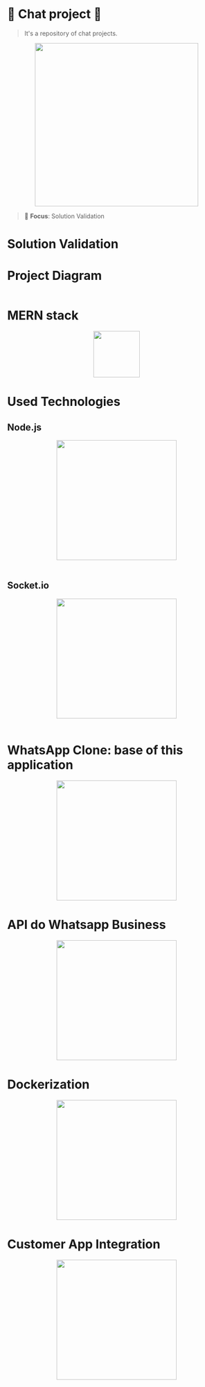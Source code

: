 # 💬 Chat project 💬
> It's a repository of chat projects.

<div align="center"><img src="https://i.gifer.com/origin/f9/f9889257dd191dc36b7d28d4578beeef.gif" height="377"></div>

> 🚨 **Focus**: Solution Validation

# Solution Validation

# Project Diagram 
<div align="center"><img src=""></div>

# MERN stack
<div align="center"><img src="https://camo.githubusercontent.com/d3fc2055e76737dfeb54e133fd0a0ee80db2810340eeb8b35a89db9cf044c6cb/68747470733a2f2f656d6f6a6970656469612d75732e73332e6475616c737461636b2e75732d776573742d312e616d617a6f6e6177732e636f6d2f7468756d62732f3132302f6170706c652f3238352f61746f6d2d73796d626f6c5f323639622d666530662e706e67" height="107"></div>


# Used Technologies

## Node.js
<div align="center"><img src="https://cdn.worldvectorlogo.com/logos/nodejs-1.svg" height="277"></div><br \>

## Socket.io
<div align="center"><img src="https://cdn.worldvectorlogo.com/logos/socket-io.svg" height="277"></div><br \>

# WhatsApp Clone: base of this application
<div align="center"><img src="https://cdn.worldvectorlogo.com/logos/whatsapp-icon.svg" height="277"></div>

# API do Whatsapp Business 
<div align="center"><a href="https://www.whatsapp.com/business/api?lang=pt_br"><img src="https://cdn.worldvectorlogo.com/logos/whatsapp-business.svg" height="277"></a></div>

# Dockerization
<div align="center"><img src="https://www.linuxnaweb.com/images/post/2018/logo-docker-compose.png" height="277"></div>

# Customer App Integration
<div align="center"><img src="https://cdn.worldvectorlogo.com/logos/dot-net-core-7.svg" height="277"></div>
